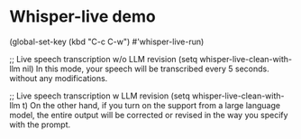 <!-- ---
!-- title: ./whisper-live/docs/demo.md
!-- author: ywatanabe
!-- date: 2024-12-08 01:24:25
!-- --- -->


# Whisper-live demo

(global-set-key (kbd "C-c C-w") #'whisper-live-run)

;; Live speech transcription w/o LLM revision
(setq whisper-live-clean-with-llm nil)
In this mode, your speech will be transcribed every 5 seconds. without any modifications. 



;; Live speech transcription w LLM revision
(setq whisper-live-clean-with-llm t)
On the other hand, if you turn on the support from a large language model, the entire output will be corrected or revised in the way you specify with the prompt.















